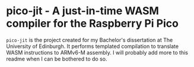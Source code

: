 # pico-jit - A just-in-time WASM compiler for the Raspberry Pi Pico

`pico-jit` is the project created for my Bachelor's dissertation at The University of Edinburgh. It performs templated compilation to translate WASM instructions to ARMv6-M assembly. I will probably add more to this readme when I can be bothered to do so.
